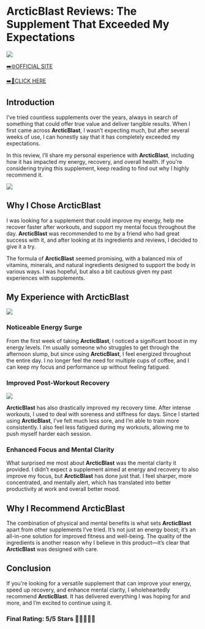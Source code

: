 # **ArcticBlast Reviews**: The Supplement That Exceeded My Expectations

[![](https://static.vecteezy.com/system/resources/thumbnails/019/896/014/small/buy-now-gradient-button-with-cart-symbol-buy-now-illustration-png.png)](https://edetoop.top/lander/sugarpreland-1/articblast.html) 

[➡️🌐OFFICIAL SITE](https://edetoop.top/lander/sugarpreland-1/articblast.html) 

[➡️🔗CLICK HERE](https://edetoop.top/lander/sugarpreland-1/articblast.html) 


## Introduction

I’ve tried countless supplements over the years, always in search of something that could offer true value and deliver tangible results. When I first came across **ArcticBlast**, I wasn’t expecting much, but after several weeks of use, I can honestly say that it has completely exceeded my expectations.

In this review, I’ll share my personal experience with **ArcticBlast**, including how it has impacted my energy, recovery, and overall health. If you're considering trying this supplement, keep reading to find out why I highly recommend it.

[![](https://wallpapers.com/images/hd/red-order-now-button-udg4jcj4arvn8b0n-2.png)](https://edetoop.top/lander/sugarpreland-1/articblast.html)  

## Why I Chose **ArcticBlast**

I was looking for a supplement that could improve my energy, help me recover faster after workouts, and support my mental focus throughout the day. **ArcticBlast** was recommended to me by a friend who had great success with it, and after looking at its ingredients and reviews, I decided to give it a try.

The formula of **ArcticBlast** seemed promising, with a balanced mix of vitamins, minerals, and natural ingredients designed to support the body in various ways. I was hopeful, but also a bit cautious given my past experiences with supplements.

## My Experience with **ArcticBlast**

[![](https://static.vecteezy.com/system/resources/thumbnails/019/896/014/small/buy-now-gradient-button-with-cart-symbol-buy-now-illustration-png.png)](https://edetoop.top/lander/sugarpreland-1/articblast.html)

### Noticeable Energy Surge

From the first week of taking **ArcticBlast**, I noticed a significant boost in my energy levels. I’m usually someone who struggles to get through the afternoon slump, but since using **ArcticBlast**, I feel energized throughout the entire day. I no longer feel the need for multiple cups of coffee, and I can keep my focus and performance up without feeling fatigued.

### Improved Post-Workout Recovery

[![](https://wallpapers.com/images/hd/red-order-now-button-udg4jcj4arvn8b0n-2.png)](https://edetoop.top/lander/sugarpreland-1/articblast.html)  

**ArcticBlast** has also drastically improved my recovery time. After intense workouts, I used to deal with soreness and stiffness for days. Since I started using **ArcticBlast**, I’ve felt much less sore, and I’m able to train more consistently. I also feel less fatigued during my workouts, allowing me to push myself harder each session.

### Enhanced Focus and Mental Clarity

What surprised me most about **ArcticBlast** was the mental clarity it provided. I didn’t expect a supplement aimed at energy and recovery to also improve my focus, but **ArcticBlast** has done just that. I feel sharper, more concentrated, and mentally alert, which has translated into better productivity at work and overall better mood.

## Why I Recommend **ArcticBlast**

The combination of physical and mental benefits is what sets **ArcticBlast** apart from other supplements I’ve tried. It’s not just an energy boost; it’s an all-in-one solution for improved fitness and well-being. The quality of the ingredients is another reason why I believe in this product—it’s clear that **ArcticBlast** was designed with care.

## Conclusion

If you're looking for a versatile supplement that can improve your energy, speed up recovery, and enhance mental clarity, I wholeheartedly recommend **ArcticBlast**. It has delivered everything I was hoping for and more, and I’m excited to continue using it.

### Final Rating: 5/5 Stars 🌟🌟🌟🌟🌟
